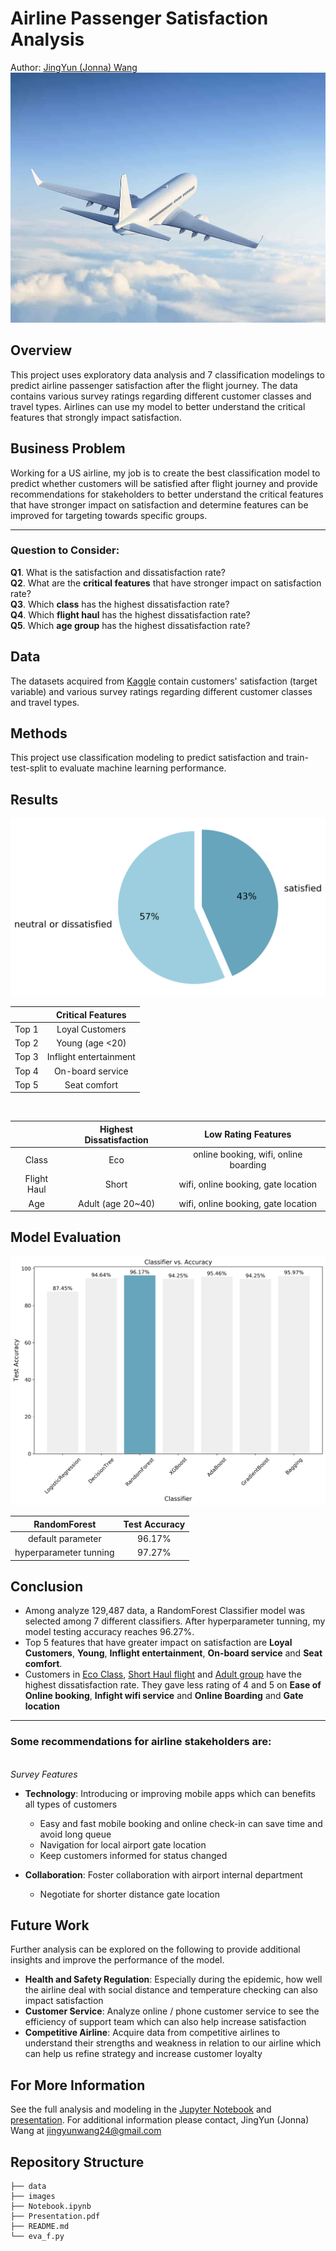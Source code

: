 # Airline Passenger Satisfaction Analysis
Author: [JingYun (Jonna) Wang](/jingyunwang24@gmail.com)
<img src="images/aviation.jpeg" style="width:600px;height:400px"/>

## Overview
This project uses exploratory data analysis and 7 classification modelings to predict airline passenger satisfaction after the flight journey. The data contains various survey ratings regarding different customer classes and travel types. Airlines can use my model to better understand the critical features that strongly impact satisfaction.

## Business Problem
Working for a US airline, my job is to create the best classification model to predict whether customers will be satisfied after flight journey and provide recommendations for stakeholders to better understand the critical features that have stronger impact on satisfaction and determine features can be improved for targeting towards specific groups.

***
### Question to Consider:
<b>Q1</b>. What is the satisfaction and dissatisfaction rate?
<br><b>Q2</b>. What are the <b>critical features</b> that have stronger impact on satisfaction rate?
<br><b>Q3</b>. Which <b>class</b> has the highest dissatisfaction rate?
<br><b>Q4</b>. Which <b>flight haul</b> has the highest dissatisfaction rate?
<br><b>Q5</b>. Which <b>age group</b> has the highest dissatisfaction rate?

## Data
The datasets acquired from [Kaggle](https://www.kaggle.com/teejmahal20/airline-passenger-satisfaction) contain customers' satisfaction (target variable) and various survey ratings regarding different customer classes and travel types. 

## Methods
This project use classification modeling to predict satisfaction and train-test-split to evaluate machine learning performance.

## Results

<img src="images/satisfaction pie.png">

|   | Critical Features |
| :---: | :---: |
| Top 1 | Loyal Customers|
| Top 2 | Young (age <20)|
| Top 3 | Inflight entertainment|
| Top 4 | On-board service |
| Top 5 | Seat comfort |

<br>

|   | Highest Dissatisfaction | Low Rating Features |
| :---: | :---: | :---: |
| Class | Eco | online booking, wifi, online boarding|
| Flight Haul | Short | wifi, online booking, gate location |
| Age  | Adult (age 20~40) | wifi, online booking, gate location |

## Model Evaluation
<img src="images/classifier vs accuracy.png">

|  RandomForest | Test Accuracy |
| :---: | :---: |
| default parameter | 96.17% |
| hyperparameter tunning | 97.27%| 


## Conclusion

- Among analyze 129,487 data, a RandomForest Classifier model was selected among 7 different classifiers. After hyperparameter tunning, my model testing accuracy reaches 96.27%.
- Top 5 features that have greater impact on satisfaction are <B>Loyal Customers</b>, <b>Young</b>, <b>Inflight entertainment</b>, <b>On-board service</b> and <b>Seat comfort</b>.
- Customers in <ins>Eco Class</ins>, <ins>Short Haul flight</ins> and <ins>Adult group</ins> have the highest dissatisfaction rate. They gave less rating of 4 and 5 on <b>Ease of Online booking</b>, <b>Infight wifi service</b> and <b>Online Boarding</b> and <b>Gate location</b>
***

### Some recommendations for airline stakeholders are:
<br>*Survey Features*</br>
- <b>Technology</b>: Introducing or improving mobile apps which can benefits all types of customers
    - Easy and fast mobile booking and online check-in can save time and avoid long queue
    - Navigation for local airport gate location
    - Keep customers informed for status changed

- <b>Collaboration</b>: Foster collaboration with airport internal department
    - Negotiate for shorter distance gate location 

## Future Work
Further analysis can be explored on the following to provide additional insights and improve the performance of the model.
- <b>Health and Safety Regulation</b>: Especially during the epidemic, how well the airline deal with social distance and temperature checking can also impact satisfaction
- <b>Customer Service</b>: Analyze online / phone customer service to see the efficiency of support team which can also help increase satisfaction
- <b>Competitive Airline</b>: Acquire data from competitive airlines to understand their strengths and weakness in relation to our airline which can help us refine strategy and increase customer loyalty

## For More Information
See the full analysis and modeling in the [Jupyter Notebook](./Notebook.ipynb) and [presentation](./Presentation.pdf).
For additional information please contact, JingYun (Jonna) Wang at jingyunwang24@gmail.com

## Repository Structure
```
├── data
├── images
├── Notebook.ipynb
├── Presentation.pdf
├── README.md
└── eva_f.py
```